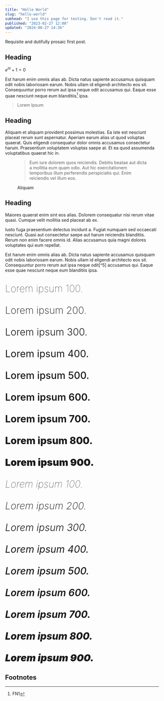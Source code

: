 ```yaml
---
title: "Hello World"
slug: "hello-world"
subhead: "I use this page for testing. Don't read it."
published: "2023-02-27 12:00"
updated: "2024-08-27 14:36"
---
```


Requisite and dutifully prosaic first post.

## Heading

$e^{i\pi} + 1 = 0$

Est harum enim omnis alias ab. Dicta natus sapiente accusamus quisquam odit nobis laboriosam earum. Nobis ullam id
eligendi architecto eos sit. Consequuntur porro rerum aut ipsa neque odit accusamus qui. Eaque esse quae nesciunt neque
eum blanditiis[^1] ipsa.

> Lorem Ipsum

## Heading

Aliquam et aliquam provident possimus molestias. Ea iste est nesciunt placeat rerum sunt aspernatur. Aperiam earum alias
ut quod voluptas quaerat. Quis eligendi consequatur dolor omnis accusamus consectetur harum. Praesentium voluptatem
voluptas saepe at. Et ea quod assumenda voluptatibus quaerat hic in.

<figure class="blockquote">
    <blockquote>
        <p>Eum iure dolorem quos reiciendis. Debitis beatae aut dicta a mollitia eum quam odio. Aut hic exercitationem temporibus illum perferendis perspiciatis qui. Enim reiciendis vel illum eos.</p>
    </blockquote>
    <figcaption>Aliquam</figcaption>
</figure>

## Heading

Maiores quaerat enim sint eos alias. Dolorem consequatur nisi rerum vitae quasi. Cumque velit mollitia sed placeat ab
ex.


<aside>
    Iusto fuga praesentium delectus incidunt a. Fugiat numquam sed occaecati nesciunt. Quasi aut consectetur saepe aut harum reiciendis blanditiis. Rerum non enim facere omnis id. Alias accusamus quia magni dolores voluptates qui eum repellat.
</aside>

Est harum enim omnis alias ab. Dicta natus sapiente accusamus quisquam odit nobis laboriosam earum. Nobis ullam id
eligendi architecto eos sit. Consequuntur porro rerum aut ipsa neque odit[^5] accusamus qui. Eaque esse quae nesciunt
neque eum blanditiis ipsa.

<div style="font-size: 2rem;">
    <p style="font-weight: 100;">Lorem ipsum 100.</p>
    <p style="font-weight: 200;">Lorem ipsum 200.</p>
    <p style="font-weight: 300;">Lorem ipsum 300.</p>
    <p style="font-weight: 400;">Lorem ipsum 400.</p>
    <p style="font-weight: 500;">Lorem ipsum 500.</p>
    <p style="font-weight: 600;">Lorem ipsum 600.</p>
    <p style="font-weight: 700;">Lorem ipsum 700.</p>
    <p style="font-weight: 800;">Lorem ipsum 800.</p>
    <p style="font-weight: 900;">Lorem ipsum 900.</p>
</div>

<div style="font-size: 2rem;">
    <p style="font-weight: 100;font-style: italic">Lorem ipsum 100.</p>
    <p style="font-weight: 200;font-style: italic">Lorem ipsum 200.</p>
    <p style="font-weight: 300;font-style: italic">Lorem ipsum 300.</p>
    <p style="font-weight: 400;font-style: italic">Lorem ipsum 400.</p>
    <p style="font-weight: 500;font-style: italic">Lorem ipsum 500.</p>
    <p style="font-weight: 600;font-style: italic">Lorem ipsum 600.</p>
    <p style="font-weight: 700;font-style: italic">Lorem ipsum 700.</p>
    <p style="font-weight: 800;font-style: italic">Lorem ipsum 800.</p>
    <p style="font-weight: 900;font-style: italic">Lorem ipsum 900.</p>
</div>

## Footnotes

[^1]: FN1

[^1]: FN2

<script>
        MathJax = {
            tex: {
                inlineMath: [['$', '$'], ['\\(', '\\)']]
            },
            svg: {
                fontCache: 'global'
            }
        };
</script>
<script id="MathJax-script" async src="https://cdn.jsdelivr.net/npm/mathjax@3/es5/tex-mml-chtml.js"></script>

